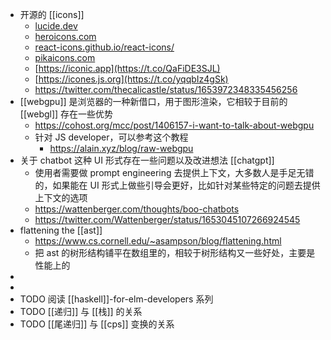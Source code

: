 - 开源的 [[icons]]
	- [lucide.dev](https://t.co/D5MK6O7dt5)
	- [heroicons.com](https://t.co/NWFZzYISs0)
	- [react-icons.github.io/react-icons/](https://t.co/gD7LuUwqTm)
	- [pikaicons.com](https://t.co/0E0Z9xupmo)
	- [https://iconic.app](https://t.co/QaFiDE3SJL)
	- [https://icones.js.org](https://t.co/yqqbIz4gSk)
	- https://twitter.com/thecalicastle/status/1653972348335456256
- [[webgpu]] 是浏览器的一种新借口，用于图形渲染，它相较于目前的 [[webgl]] 存在一些优势
	- https://cohost.org/mcc/post/1406157-i-want-to-talk-about-webgpu
	- 针对 JS developer，可以参考这个教程
		- https://alain.xyz/blog/raw-webgpu
- 关于 chatbot 这种 UI 形式存在一些问题以及改进想法 [[chatgpt]]
	- 使用者需要做 prompt engineering 去提供上下文，大多数人是手足无错的，如果能在 UI 形式上做些引导会更好，比如针对某些特定的问题去提供上下文的选项
	- https://wattenberger.com/thoughts/boo-chatbots
	- https://twitter.com/Wattenberger/status/1653045107266924545
- flattening the [[ast]]
	- https://www.cs.cornell.edu/~asampson/blog/flattening.html
	- 把 ast 的树形结构铺平在数组里的，相较于树形结构又一些好处，主要是性能上的
-
-
- TODO 阅读 [[haskell]]-for-elm-developers 系列
- TODO [[递归]] 与 [[栈]] 的关系
- TODO [[尾递归]] 与 [[cps]] 变换的关系